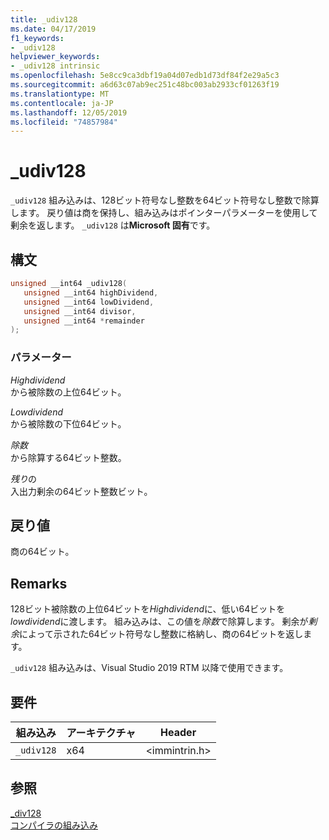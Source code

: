 ```yaml
---
title: _udiv128
ms.date: 04/17/2019
f1_keywords:
- _udiv128
helpviewer_keywords:
- _udiv128 intrinsic
ms.openlocfilehash: 5e8cc9ca3dbf19a04d07edb1d73df84f2e29a5c3
ms.sourcegitcommit: a6d63c07ab9ec251c48bc003ab2933cf01263f19
ms.translationtype: MT
ms.contentlocale: ja-JP
ms.lasthandoff: 12/05/2019
ms.locfileid: "74857984"
---
```

# <a name="_udiv128"></a>_udiv128

`_udiv128` 組み込みは、128ビット符号なし整数を64ビット符号なし整数で除算します。 戻り値は商を保持し、組み込みはポインターパラメーターを使用して剰余を返します。 `_udiv128` は**Microsoft 固有**です。

## <a name="syntax"></a>構文

```C
unsigned __int64 _udiv128(
   unsigned __int64 highDividend,
   unsigned __int64 lowDividend,
   unsigned __int64 divisor,
   unsigned __int64 *remainder
);
```

### <a name="parameters"></a>パラメーター

*Highdividend* \
から被除数の上位64ビット。

*Lowdividend* \
から被除数の下位64ビット。

*除数* \
から除算する64ビット整数。

*残り*の \
入出力剰余の64ビット整数ビット。

## <a name="return-value"></a>戻り値

商の64ビット。

## <a name="remarks"></a>Remarks

128ビット被除数の上位64ビットを*Highdividend*に、低い64ビットを*lowdividend*に渡します。 組み込みは、この値を*除数*で除算します。 剰余が*剰余*によって示された64ビット符号なし整数に格納し、商の64ビットを返します。

`_udiv128` 組み込みは、Visual Studio 2019 RTM 以降で使用できます。

## <a name="requirements"></a>要件

|組み込み|アーキテクチャ|Header|
|---------------|------------------|------------|
|`_udiv128`|x64|\<immintrin.h>|

## <a name="see-also"></a>参照

[_div128](div128.md) \
[コンパイラの組み込み](compiler-intrinsics.md)
